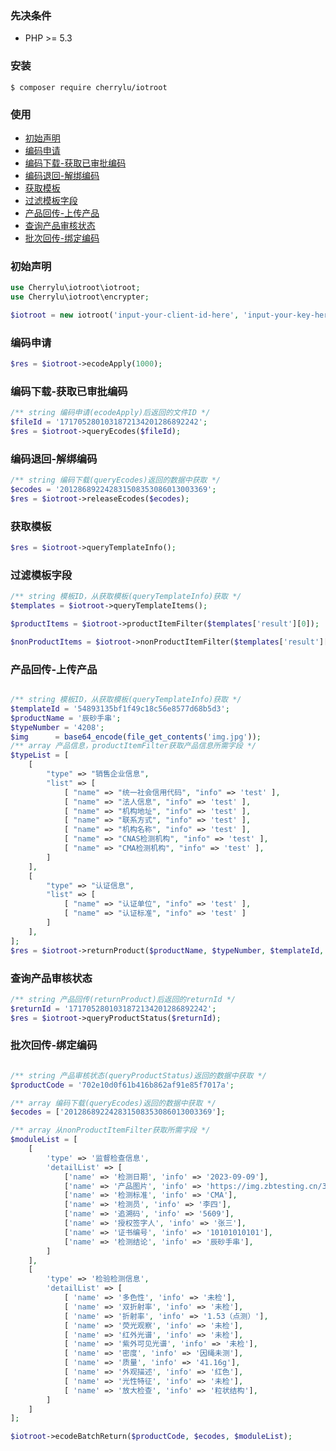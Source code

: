 ### 先决条件

- PHP >= 5.3

### 安装

```shell
$ composer require cherrylu/iotroot
```

### 使用

- [初始声明](#declare)
- [编码申请](#ecodeApply)
- [编码下载-获取已审批编码](#ecodeDownload)
- [编码退回-解绑编码](#ecodeRelease)
- [获取模板](#getTemplates)
- [过滤模板字段](#getTemplateItems)
- [产品回传-上传产品](#returnProduct)
- [查询产品审核状态](#productStatus)
- [批次回传-绑定编码](#returnBatch)

### <span id="declare">初始声明</span>

```php
use Cherrylu\iotroot\iotroot;
use Cherrylu\iotroot\encrypter;

$iotroot = new iotroot('input-your-client-id-here', 'input-your-key-here');
```

### <span id="ecodeApply">编码申请</span>

```php
$res = $iotroot->ecodeApply(1000);
```

### <span id="ecodeDownload">编码下载-获取已审批编码</span>

```php
/** string 编码申请(ecodeApply)后返回的文件ID */
$fileId = '1717052801031872134201286892242';
$res = $iotroot->queryEcodes($fileId);
```

### <span id="ecodeRelease">编码退回-解绑编码</span>

```php
/** string 编码下载(queryEcodes)返回的数据中获取 */
$ecodes = '201286892242831508353086013003369';
$res = $iotroot->releaseEcodes($ecodes);
```

### <span id="getTemplates">获取模板</span>

```php
$res = $iotroot->queryTemplateInfo();
```

### <span id="getTemplateItems">过滤模板字段</span>

```php
/** string 模板ID，从获取模板(queryTemplateInfo)获取 */
$templates = $iotroot->queryTemplateItems();

$productItems = $iotroot->productItemFilter($templates['result'][0]);

$nonProductItems = $iotroot->nonProductItemFilter($templates['result'][0]);
```

### <span id="returnProduct">产品回传-上传产品</span>

```php

/** string 模板ID，从获取模板(queryTemplateInfo)获取 */
$templateId = '54893135bf1f49c18c56e8577d68b5d3';
$productName = '辰砂手串';
$typeNumber = '4208';
$img      = base64_encode(file_get_contents('img.jpg'));
/** array 产品信息，productItemFilter获取产品信息所需字段 */
$typeList = [
    [
        "type" => "销售企业信息",
        "list" => [
            [ "name" => "统一社会信用代码", "info" => 'test' ],
            [ "name" => "法人信息", "info" => 'test' ],
            [ "name" => "机构地址", "info" => 'test' ],
            [ "name" => "联系方式", "info" => 'test' ],
            [ "name" => "机构名称", "info" => 'test' ],
            [ "name" => "CNAS检测机构", "info" => 'test' ],
            [ "name" => "CMA检测机构", "info" => 'test' ],
        ]
    ],
    [
        "type" => "认证信息",
        "list" => [
            [ "name" => "认证单位", "info" => 'test' ],
            [ "name" => "认证标准", "info" => 'test' ]
        ]
    ],
];
$res = $iotroot->returnProduct($productName, $typeNumber, $templateId, $img, $typeList);
```

### <span id="productStatus">查询产品审核状态</span>

```php
/** string 产品回传(returnProduct)后返回的returnId */
$returnId = '1717052801031872134201286892242';
$res = $iotroot->queryProductStatus($returnId);
```

### <span id="returnBatch">批次回传-绑定编码</span>

```php

/** string 产品审核状态(queryProductStatus)返回的数据中获取 */
$productCode = '702e10d0f61b416b862af91e85f7017a';

/** array 编码下载(queryEcodes)返回的数据中获取 */
$ecodes = ['201286892242831508353086013003369'];

/** array 从nonProductItemFilter获取所需字段 */
$moduleList = [
    [
        'type' => '监督检查信息',
        'detailList' => [
            ['name' => '检测日期', 'info' => '2023-09-09'],
            ['name' => '产品图片', 'info' => 'https://img.zbtesting.cn/319/2024/0127/ZSJ32401460511-ssdWUF.jpg'],
            ['name' => '检测标准', 'info' => 'CMA'],
            ['name' => '检测员', 'info' => '李四'],
            ['name' => '追溯码', 'info' => '5609'],
            ['name' => '授权签字人', 'info' => '张三'],
            ['name' => '证书编号', 'info' => '10101010101'],
            ['name' => '检测结论', 'info' => '辰砂手串'],
        ]
    ],
    [
        'type' => '检验检测信息',
        'detailList' => [
            [ 'name' => '多色性', 'info' => '未检'],
            [ 'name' => '双折射率', 'info' => '未检'],
            [ 'name' => '折射率', 'info' => '1.53（点测）'],
            [ 'name' => '荧光观察', 'info' => '未检'],
            [ 'name' => '红外光谱', 'info' => '未检'],
            [ 'name' => '紫外可见光谱', 'info' => '未检'],
            [ 'name' => '密度', 'info' => '因绳未测'],
            [ 'name' => '质量', 'info' => '41.16g'],
            [ 'name' => '外观描述', 'info' => '红色'],
            [ 'name' => '光性特征', 'info' => '未检'],
            [ 'name' => '放大检查', 'info' => '粒状结构'],
        ]
    ]
];

$iotroot->ecodeBatchReturn($productCode, $ecodes, $moduleList);
```